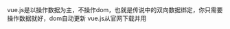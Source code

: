 vue.js是以操作数据为主，不操作dom，也就是传说中的双向数据绑定，你只需要操作数据就好，dom自动更新
vue.js从官网下载并用<script>标签引入  当然也可以npm install vue进行下载安装

index.html主要是vue的基本语法及用法

demo.html主要是写一个简单的todolist的小实例
